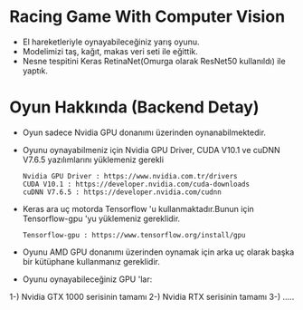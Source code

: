 # Racing Game With Computer Vision

* El hareketleriyle oynayabileceğiniz yarış oyunu.
* Modelimizi taş, kağıt, makas veri seti ile eğittik.
* Nesne tespitini Keras RetinaNet(Omurga olarak ResNet50 kullanıldı) ile yaptık.

# Oyun Hakkında (Backend Detay)

* Oyun sadece Nvidia GPU donanımı üzerinden oynanabilmektedir.

* Oyunu oynayabilmeniz için Nvidia GPU Driver, CUDA V10.1 ve cuDNN V7.6.5 yazılımlarını yüklemeniz gerekli
                                       
      Nvidia GPU Driver : https://www.nvidia.com.tr/drivers
      CUDA V10.1 : https://developer.nvidia.com/cuda-downloads
      cuDNN V7.6.5 : https://developer.nvidia.com/cudnn
              
* Keras ara uç motorda Tensorflow 'u kullanmaktadır.Bunun için Tensorflow-gpu 'yu yüklemeniz gereklidir.
       
      Tensorflow-gpu : https://www.tensorflow.org/install/gpu
      
* Oyunu AMD GPU donanımı üzerinden oynamak için arka uç olarak başka bir kütüphane kullanmanız gereklidir. 
      
* Oyunu oynayabileceğiniz GPU 'lar:

1-) Nvidia GTX 1000 serisinin tamamı
2-) Nvidia RTX serisinin tamamı
3-) .....
      


